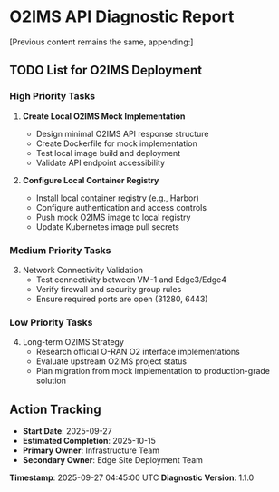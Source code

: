 # O2IMS API Diagnostic Report

[Previous content remains the same, appending:]

## TODO List for O2IMS Deployment

### High Priority Tasks
1. **Create Local O2IMS Mock Implementation**
   - Design minimal O2IMS API response structure
   - Create Dockerfile for mock implementation
   - Test local image build and deployment
   - Validate API endpoint accessibility

2. **Configure Local Container Registry**
   - Install local container registry (e.g., Harbor)
   - Configure authentication and access controls
   - Push mock O2IMS image to local registry
   - Update Kubernetes image pull secrets

### Medium Priority Tasks
3. Network Connectivity Validation
   - Test connectivity between VM-1 and Edge3/Edge4
   - Verify firewall and security group rules
   - Ensure required ports are open (31280, 6443)

### Low Priority Tasks
4. Long-term O2IMS Strategy
   - Research official O-RAN O2 interface implementations
   - Evaluate upstream O2IMS project status
   - Plan migration from mock implementation to production-grade solution

## Action Tracking
- **Start Date**: 2025-09-27
- **Estimated Completion**: 2025-10-15
- **Primary Owner**: Infrastructure Team
- **Secondary Owner**: Edge Site Deployment Team

**Timestamp**: 2025-09-27 04:45:00 UTC
**Diagnostic Version**: 1.1.0